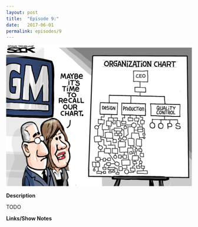 ```yaml
---
layout: post
title:  "Episode 9:"
date:   2017-06-01
permalink: episodes/9
---
```


<img src="/img/episode_8.jpg" alt="Reporting Structure" width="700">

**Description**

TODO

<!--<iframe style="border: none" src="//html5-player.libsyn.com/embed/episode/id/5403680/height/50/width/640/theme/standard-mini/autonext/no/thumbnail/no/autoplay/no/preload/no/no_addthis/no/direction/backward/" height="30" width="320" scrolling="no"  allowfullscreen webkitallowfullscreen mozallowfullscreen oallowfullscreen msallowfullscreen></iframe>-->

**Links/Show Notes**
